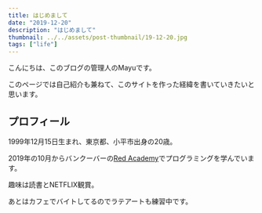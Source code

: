 ```yaml
---
title: はじめまして
date: "2019-12-20"
description: "はじめまして"
thumbnail: ../../assets/post-thumbnail/19-12-20.jpg
tags: ["life"]
---
```


こんにちは、このブログの管理人のMayuです。

このページでは自己紹介も兼ねて、このサイトを作った経緯を書いていきたいと思います。

## プロフィール

1999年12月15日生まれ、東京都、小平市出身の20歳。

2019年の10月からバンクーバーの[Red Academy](https://redacademy.com/campus/vancouver/)でプログラミングを学んでいます。

趣味は読書とNETFLIX観賞。

あとはカフェでバイトしてるのでラテアートも練習中です。


